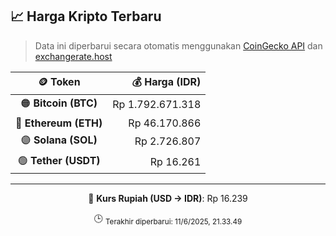 

<!-- HARGA_KRIPTO -->
## 📈 Harga Kripto Terbaru

> Data ini diperbarui secara otomatis menggunakan [CoinGecko API](https://www.coingecko.com/) dan [exchangerate.host](https://exchangerate.host/)

<div align="center">

| 🪙 Token | 💰 Harga (IDR) |
|:------:|---------------:|
| 🟠 **Bitcoin (BTC)**   | Rp 1.792.671.318 |
| 🔵 **Ethereum (ETH)**  | Rp 46.170.866 |
| 🟣 **Solana (SOL)**    | Rp 2.726.807 |
| 🟢 **Tether (USDT)**   | Rp 16.261 |

---

💱 **Kurs Rupiah (USD → IDR)**: Rp 16.239

🕒 <sub>Terakhir diperbarui: 11/6/2025, 21.33.49</sub>

</div>
<!-- /HARGA_KRIPTO -->